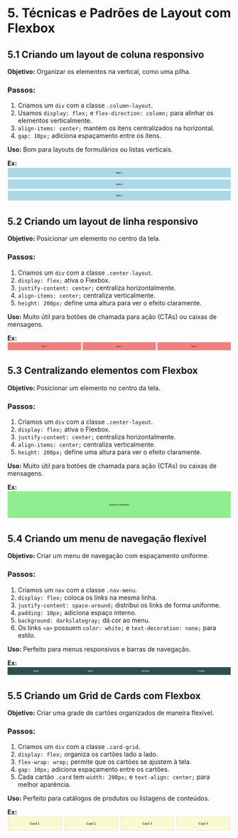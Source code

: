 # 5\. Técnicas e Padrões de Layout com Flexbox

## 5.1 Criando um layout de coluna responsivo 
**Objetivo:** Organizar os elementos na vertical, como uma pilha.

### Passos:
1. Criamos um `div` com a classe `.column-layout`.
2. Usamos `display: flex;` e `flex-direction: column;` para alinhar os elementos verticalmente.
3. `align-items: center;` mantém os itens centralizados na horizontal.
4. `gap: 10px;` adiciona espaçamento entre os itens.

**Uso:** Bom para layouts de formulários ou listas verticais.

**Ex:**
![<gridExample>](<./img5/5.1-layout-de-coluna-responsivo.PNG>)  

## 5.2 Criando um layout de linha responsivo 
**Objetivo:** Posicionar um elemento no centro da tela.

### Passos:
1. Criamos um `div` com a classe `.center-layout`.
2. `display: flex;` ativa o Flexbox.
3. `justify-content: center;` centraliza horizontalmente.
4. `align-items: center;` centraliza verticalmente.
5. `height: 200px;` define uma altura para ver o efeito claramente.

**Uso:** Muito útil para botões de chamada para ação (CTAs) ou caixas de mensagens.

**Ex:**
![<gridExample>](<./img5/5.2-layout-de-linha-responsivo.PNG>)  

## 5.3 Centralizando elementos com Flexbox 
**Objetivo:** Posicionar um elemento no centro da tela.

### Passos:
1. Criamos um `div` com a classe `.center-layout`.
2. `display: flex;` ativa o Flexbox.
3. `justify-content: center;` centraliza horizontalmente.
4. `align-items: center;` centraliza verticalmente.
5. `height: 200px;` define uma altura para ver o efeito claramente.

**Uso:** Muito útil para botões de chamada para ação (CTAs) ou caixas de mensagens.

**Ex:**
![<gridExample>](<./img5/5.3-centralizacao-com-flexbox.PNG>)  

## 5.4 Criando um menu de navegação flexível 
**Objetivo:** Criar um menu de navegação com espaçamento uniforme.

### Passos:
1. Criamos um `nav` com a classe `.nav-menu`.
2. `display: flex;` coloca os links na mesma linha.
3. `justify-content: space-around;` distribui os links de forma uniforme.
4. `padding: 10px;` adiciona espaço interno.
5. `background: darkslategray;` dá cor ao menu.
6. Os links `<a>` possuem `color: white;` e `text-decoration: none;` para estilo.

**Uso:** Perfeito para menus responsivos e barras de navegação.

**Ex:**
![<gridExample>](<./img5/5.4-menu-de-navegacao-flexivel.PNG>)  

## 5.5 Criando um Grid de Cards com Flexbox
**Objetivo:** Criar uma grade de cartões organizados de maneira flexível.

### Passos:
1. Criamos um `div` com a classe `.card-grid`.
2. `display: flex;` organiza os cartões lado a lado.
3. `flex-wrap: wrap;` permite que os cartões se ajustem à tela.
4. `gap: 10px;` adiciona espaçamento entre os cartões.
5. Cada cartão `.card` tem `width: 200px;` e `text-align: center;` para melhor aparência.

**Uso:** Perfeito para catálogos de produtos ou listagens de conteúdos.

**Ex:**
![<gridExample>](<./img5/5.5-grid-de-cards-com-flexbox.PNG>)  
